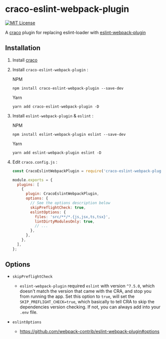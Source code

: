 # craco-eslint-webpack-plugin

[![MIT License](https://img.shields.io/badge/license-MIT-blue.svg)](LICENSE)

A [craco](https://github.com/gsoft-inc/craco) plugin for replacing eslint-loader with [eslint-webpack-plugin](https://github.com/webpack-contrib/eslint-webpack-plugin)

## Installation

1. Install [craco](https://github.com/gsoft-inc/craco)

2. Install `craco-eslint-webpack-plugin` :

   NPM

   ```
   npm install craco-eslint-webpack-plugin --save-dev
   ```

   Yarn

   ```
   yarn add craco-eslint-webpack-plugin -D
   ```

3. Install `eslint-webpack-plugin` & `eslint` :

   NPM

   ```
   npm install eslint-webpack-plugin eslint --save-dev
   ```

   Yarn

   ```
   yarn add eslint-webpack-plugin eslint -D
   ```

4. Edit `craco.config.js` :

   ```js
   const CracoEslintWebpackPlugin = require('craco-eslint-webpack-plugin');

   module.exports = {
     plugins: [
       {
         plugin: CracoEslintWebpackPlugin,
         options: {
           // See the options description below
           skipPreflightCheck: true,
           eslintOptions: {
             files: 'src/**/*.{js,jsx,ts,tsx}',
             lintDirtyModulesOnly: true,
             // ...
           },
         },
       },
     ],
   };
   ```

## Options

- `skipPreflightCheck`

  - `eslint-webpack-plugin` required `eslint` with version `^7.5.0`, which doesn't match the version that came with the CRA, and stop you from running the app. Set this option to `true`, will set the `SKIP_PREFLIGHT_CHECK=true`, which basically to tell CRA to skip the dependencies version checking. If not, you can always add into your `.env` file.

- `eslintOptions`
  - https://github.com/webpack-contrib/eslint-webpack-plugin#options

